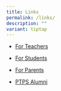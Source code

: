 ```yaml
---
title: Links
permalink: /links/
description: ""
variant: tiptap
---
```

<ul data-tight="true" class="tight">
<li>
<p><a href="https://www.peitongpri.moe.edu.sg/ptps/links/for-teachers/" rel="noopener noreferrer nofollow" target="_blank">For Teachers</a>
</p>
</li>
<li>
<p><a href="https://www.peitongpri.moe.edu.sg/ptps/links/for-students/" rel="noopener noreferrer nofollow" target="_blank">For Students</a>
</p>
</li>
<li>
<p><a href="https://www.peitongpri.moe.edu.sg/parents-portal/information-for-parents/" rel="noopener noreferrer nofollow" target="_blank">For Parents</a>
</p>
</li>
<li>
<p><a href="https://www.peitongpri.moe.edu.sg/our-people/pei-tong-alumni/" rel="noopener noreferrer nofollow" target="_blank">PTPS Alumni</a>
</p>
</li>
</ul>
<p></p>